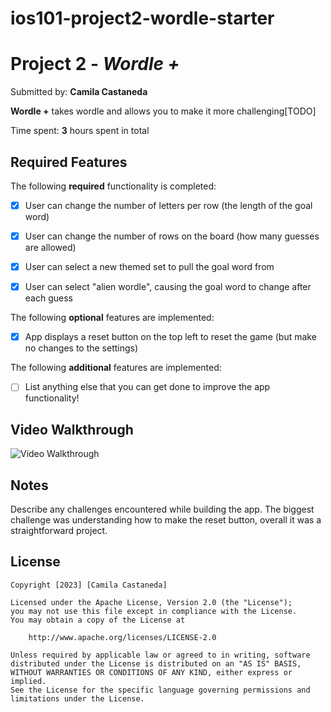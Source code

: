 
# ios101-project2-wordle-starter
# Project 2 - *Wordle +*

Submitted by: **Camila Castaneda**

**Wordle +** takes wordle and allows you to make it more challenging[TODO] 

Time spent: **3** hours spent in total

## Required Features

The following **required** functionality is completed:

- [x] User can change the number of letters per row (the length of the goal word)
- [x] User can change the number of rows on the board (how many guesses are allowed)
- [x] User can select a new themed set to pull the goal word from
- [x] User can select "alien wordle", causing the goal word to change after each guess


The following **optional** features are implemented:

- [x] App displays a reset button on the top left to reset the game (but make no changes to the settings)

The following **additional** features are implemented:

- [ ] List anything else that you can get done to improve the app functionality!

## Video Walkthrough

<img src='https://i.imgur.com/DAl48ga.gif' title='Video Walkthrough' width='' alt='Video Walkthrough' />


## Notes

Describe any challenges encountered while building the app.
The biggest challenge was understanding how to make the reset button, overall it was a straightforward project. 

## License

    Copyright [2023] [Camila Castaneda]

    Licensed under the Apache License, Version 2.0 (the "License");
    you may not use this file except in compliance with the License.
    You may obtain a copy of the License at

        http://www.apache.org/licenses/LICENSE-2.0

    Unless required by applicable law or agreed to in writing, software
    distributed under the License is distributed on an "AS IS" BASIS,
    WITHOUT WARRANTIES OR CONDITIONS OF ANY KIND, either express or implied.
    See the License for the specific language governing permissions and
    limitations under the License.
